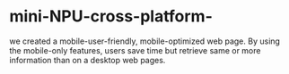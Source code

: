 mini-NPU-cross-platform-
========================
we created a mobile-user-friendly, mobile-­optimized web page. By using the mobile-only features, users save time but retrieve same or more information than on a desktop web pages.
